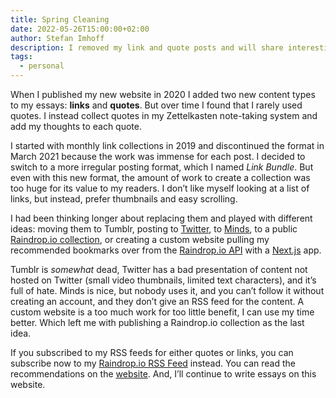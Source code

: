 ```yaml
---
title: Spring Cleaning
date: 2022-05-26T15:00:00+02:00
author: Stefan Imhoff
description: I removed my link and quote posts and will share interesting things on Reddit from now on.
tags:
  - personal
---
```


When I published my new website in 2020 I added two new content types to my essays: **links** and **quotes**. But over time I found that I rarely used quotes. I instead collect quotes in my Zettelkasten note-taking system and add my thoughts to each quote.

I started with monthly link collections in 2019 and discontinued the format in March 2021 because the work was immense for each post. I decided to switch to a more irregular posting format, which I named _Link Bundle_. But even with this new format, the amount of work to create a collection was too huge for its value to my readers. I don’t like myself looking at a list of links, but instead, prefer thumbnails and easy scrolling.

I had been thinking longer about replacing them and played with different ideas: moving them to Tumblr, posting to [Twitter](https://twitter.com/kogakure), to [Minds](https://www.minds.com/kogakure/), to a public [Raindrop.io collection](https://raindrop.io/kogakure), or creating a custom website pulling my recommended bookmarks over from the [Raindrop.io API](https://developer.raindrop.io/) with a [Next.js](https://nextjs.org/) app.

Tumblr is _somewhat_ dead, Twitter has a bad presentation of content not hosted on Twitter (small video thumbnails, limited text characters), and it’s full of hate. Minds is nice, but nobody uses it, and you can’t follow it without creating an account, and they don’t give an RSS feed for the content. A custom website is a too much work for too little benefit, I can use my time better. Which left me with publishing a Raindrop.io collection as the last idea.

If you subscribed to my RSS feeds for either quotes or links, you can subscribe now to my [Raindrop.io RSS Feed](/feed-raindrop.xml) instead. You can read the recommendations on the [website](https://raindrop.io/kogakure/recommendations-25041238). And, I’ll continue to write essays on this website.